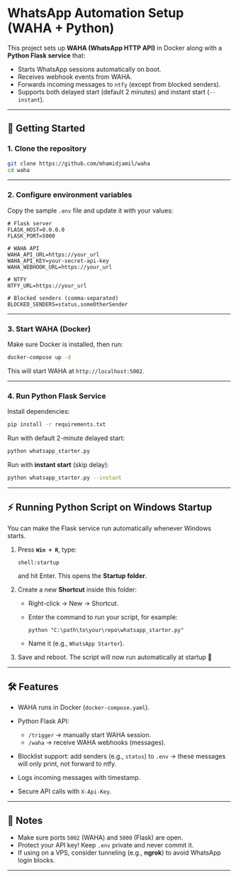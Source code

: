 # WhatsApp Automation Setup (WAHA + Python)

This project sets up **WAHA (WhatsApp HTTP API)** in Docker along with a **Python Flask service** that:
- Starts WhatsApp sessions automatically on boot.
- Receives webhook events from WAHA.
- Forwards incoming messages to `ntfy` (except from blocked senders).
- Supports both delayed start (default 2 minutes) and instant start (`--instant`).

---

## 🚀 Getting Started

### 1. Clone the repository
```bash
git clone https://github.com/mhamidjamil/waha
cd waha
````

---

### 2. Configure environment variables

Copy the sample `.env` file and update it with your values:

```env
# Flask server
FLASK_HOST=0.0.0.0
FLASK_PORT=5000

# WAHA API
WAHA_API_URL=https://your_url
WAHA_API_KEY=your-secret-api-key
WAHA_WEBHOOK_URL=https://your_url

# NTFY
NTFY_URL=https://your_url

# Blocked senders (comma-separated)
BLOCKED_SENDERS=status,someOtherSender
```

---

### 3. Start WAHA (Docker)

Make sure Docker is installed, then run:

```bash
docker-compose up -d
```

This will start WAHA at `http://localhost:5002`.

---

### 4. Run Python Flask Service

Install dependencies:

```bash
pip install -r requirements.txt
```

Run with default 2-minute delayed start:

```bash
python whatsapp_starter.py
```

Run with **instant start** (skip delay):

```bash
python whatsapp_starter.py --instant
```

---

## ⚡ Running Python Script on Windows Startup

You can make the Flask service run automatically whenever Windows starts.

1. Press **`Win + R`**, type:

   ```
   shell:startup
   ```

   and hit Enter.
   This opens the **Startup folder**.

2. Create a new **Shortcut** inside this folder:

   * Right-click → New → Shortcut.
   * Enter the command to run your script, for example:

     ```
     python "C:\path\to\your\repo\whatsapp_starter.py"
     ```
   * Name it (e.g., `WhatsApp Starter`).

3. Save and reboot. The script will now run automatically at startup 🎉

---

## 🛠 Features

* WAHA runs in Docker (`docker-compose.yaml`).
* Python Flask API:

  * `/trigger` → manually start WAHA session.
  * `/waha` → receive WAHA webhooks (messages).
* Blocklist support: add senders (e.g., `status`) to `.env` → these messages will only print, not forward to ntfy.
* Logs incoming messages with timestamp.
* Secure API calls with `X-Api-Key`.

---

## 📌 Notes

* Make sure ports `5002` (WAHA) and `5000` (Flask) are open.
* Protect your API key! Keep `.env` private and never commit it.
* If using on a VPS, consider tunneling (e.g., **ngrok**) to avoid WhatsApp login blocks.

---
